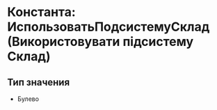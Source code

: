 ﻿# Константа: ИспользоватьПодсистемуСклад (Використовувати підсистему Склад)

## Тип значения

- Булево

